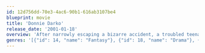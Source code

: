 ```yaml
---
id: 12d756dd-70e3-4ac6-90b1-616ab3107be4
blueprint: movie
title: 'Donnie Darko'
release_date: '2001-01-18'
overview: 'After narrowly escaping a bizarre accident, a troubled teenager is plagued by visions of a large bunny rabbit that manipulates him to commit a series of crimes.'
genres: '[{"id": 14, "name": "Fantasy"}, {"id": 18, "name": "Drama"}, {"id": 9648, "name": "Mystery"}]'
---
```

